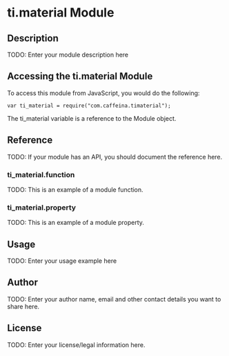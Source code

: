 # ti.material Module

## Description

TODO: Enter your module description here

## Accessing the ti.material Module

To access this module from JavaScript, you would do the following:

    var ti_material = require("com.caffeina.timaterial");

The ti_material variable is a reference to the Module object.

## Reference

TODO: If your module has an API, you should document
the reference here.

### ti_material.function

TODO: This is an example of a module function.

### ti_material.property

TODO: This is an example of a module property.

## Usage

TODO: Enter your usage example here

## Author

TODO: Enter your author name, email and other contact
details you want to share here.

## License

TODO: Enter your license/legal information here.
